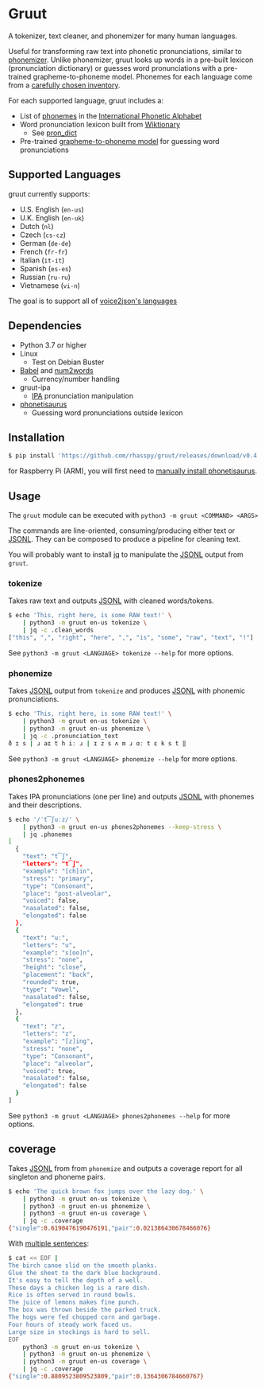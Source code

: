 # Gruut

A tokenizer, text cleaner, and phonemizer for many human languages.

Useful for transforming raw text into phonetic pronunciations, similar to [phonemizer](https://github.com/bootphon/phonemizer). Unlike phonemizer, gruut looks up words in a pre-built lexicon (pronunciation dictionary) or guesses word pronunciations with a pre-trained grapheme-to-phoneme model. Phonemes for each language come from a [carefully chosen inventory](https://en.wikipedia.org/wiki/Template:Language_phonologies).

For each supported language, gruut includes a:

* List of [phonemes](https://en.wikipedia.org/wiki/Phoneme) in the [International Phonetic Alphabet](https://en.wikipedia.org/wiki/International_Phonetic_Alphabet)
* Word pronunciation lexicon built from [Wiktionary](https://www.wiktionary.org/)
    * See [pron_dict](https://github.com/Kyubyong/pron_dictionaries)
* Pre-trained [grapheme-to-phoneme model](https://github.com/AdolfVonKleist/Phonetisaurus) for guessing word pronunciations

## Supported Languages

gruut currently supports:

* U.S. English (`en-us`)
* U.K. English (`en-uk`)
* Dutch (`nl`)
* Czech (`cs-cz`)
* German (`de-de`)
* French (`fr-fr`)
* Italian (`it-it`)
* Spanish (`es-es`)
* Russian (`ru-ru`)
* Vietnamese (`vi-n`)

The goal is to support all of [voice2json's languages](https://github.com/synesthesiam/voice2json-profiles#supported-languages)

## Dependencies

* Python 3.7 or higher
* Linux
    * Test on Debian Buster
* [Babel](https://pypi.org/project/Babel/) and [num2words](https://pypi.org/project/num2words/)
    * Currency/number handling
* gruut-ipa
    * [IPA](https://en.wikipedia.org/wiki/International_Phonetic_Alphabet) pronunciation manipulation
* [phonetisaurus](https://github.com/rhasspy/phonetisaurus-pypi)
    * Guessing word pronunciations outside lexicon

## Installation

```sh
$ pip install 'https://github.com/rhasspy/gruut/releases/download/v0.4.0/gruut-0.4.0.tar.gz'
```

for Raspberry Pi (ARM), you will first need to [manually install phonetisaurus](https://github.com/rhasspy/phonetisaurus-pypi/releases).

## Usage

The `gruut` module can be executed with `python3 -m gruut <COMMAND> <ARGS>`

The commands are line-oriented, consuming/producing either text or [JSONL](https://jsonlines.org/).
They can be composed to produce a pipeline for cleaning text.

You will probably want to install [jq](https://stedolan.github.io/jq/) to manipulate the [JSONL](https://jsonlines.org/) output from `gruut`.

### tokenize

Takes raw text and outputs [JSONL](https://jsonlines.org/) with cleaned words/tokens.

```sh
$ echo 'This, right here, is some RAW text!' \
    | python3 -m gruut en-us tokenize \
    | jq -c .clean_words
["this", ",", "right", "here", ",", "is", "some", "raw", "text", "!"]
```

See `python3 -m gruut <LANGUAGE> tokenize --help` for more options.

### phonemize

Takes [JSONL](https://jsonlines.org/) output from `tokenize` and produces [JSONL](https://jsonlines.org/) with phonemic pronunciations.

```sh
$ echo 'This, right here, is some RAW text!' \
    | python3 -m gruut en-us tokenize \
    | python3 -m gruut en-us phonemize \
    | jq -c .pronunciation_text
ð ɪ s | ɹ aɪ t h iː ɹ | ɪ z s ʌ m ɹ ɑː t ɛ k s t ‖
```

See `python3 -m gruut <LANGUAGE> phonemize --help` for more options.

### phones2phonemes

Takes IPA pronunciations (one per line) and outputs [JSONL](https://jsonlines.org/) with phonemes and their descriptions.

```sh
$ echo '/ˈt͡ʃuːz/' \
    | python3 -m gruut en-us phones2phonemes --keep-stress \
    | jq .phonemes
[
  {
    "text": "t͡ʃ",
    "letters": "t͡ʃ",
    "example": "[ch]in",
    "stress": "primary",
    "type": "Consonant",
    "place": "post-alveolar",
    "voiced": false,
    "nasalated": false,
    "elongated": false
  },
  {
    "text": "uː",
    "letters": "u",
    "example": "s[oo]n",
    "stress": "none",
    "height": "close",
    "placement": "back",
    "rounded": true,
    "type": "Vowel",
    "nasalated": false,
    "elongated": true
  },
  {
    "text": "z",
    "letters": "z",
    "example": "[z]ing",
    "stress": "none",
    "type": "Consonant",
    "place": "alveolar",
    "voiced": true,
    "nasalated": false,
    "elongated": false
  }
]
```

See `python3 -m gruut <LANGUAGE> phones2phonemes --help` for more options.

## coverage

Takes [JSONL](https://jsonlines.org/) from from `phonemize` and outputs a coverage report for all singleton and phoneme pairs.

```sh
$ echo 'The quick brown fox jumps over the lazy dog.' \
    | python3 -m gruut en-us tokenize \
    | python3 -m gruut en-us phonemize \
    | python3 -m gruut en-us coverage \
    | jq -c .coverage
{"single":0.6190476190476191,"pair":0.021386430678466076}
```

With [multiple sentences](https://www.cs.columbia.edu/~hgs/audio/harvard.html):

```sh
$ cat << EOF |
The birch canoe slid on the smooth planks.
Glue the sheet to the dark blue background.
It's easy to tell the depth of a well.
These days a chicken leg is a rare dish.
Rice is often served in round bowls.
The juice of lemons makes fine punch.
The box was thrown beside the parked truck.
The hogs were fed chopped corn and garbage.
Four hours of steady work faced us.
Large size in stockings is hard to sell.
EOF
    python3 -m gruut en-us tokenize \
    | python3 -m gruut en-us phonemize \
    | python3 -m gruut en-us coverage \
    | jq -c .coverage
{"single":0.8809523809523809,"pair":0.1364306784660767}
```
